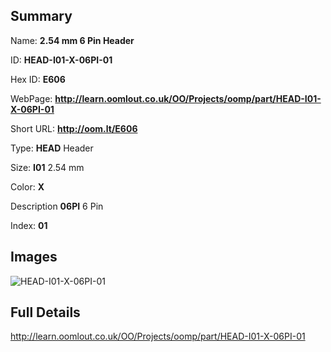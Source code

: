 

## Summary
 
Name: __2.54 mm 6 Pin Header__

ID: __HEAD-I01-X-06PI-01__

Hex ID: __E606__

WebPage: __http://learn.oomlout.co.uk/OO/Projects/oomp/part/HEAD-I01-X-06PI-01__

Short URL: __http://oom.lt/E606__


Type: __HEAD__ Header 

Size: __I01__ 2.54 mm 

Color: __X__  

Description __06PI__ 6 Pin 

Index: __01__


## Images
![HEAD-I01-X-06PI-01](http://oomlout.com/oomp-gen/parts/HEAD-I01-X-06PI-01/HEAD-I01-X-06PI-01_420.jpg)



## Full Details

 http://learn.oomlout.co.uk/OO/Projects/oomp/part/HEAD-I01-X-06PI-01














